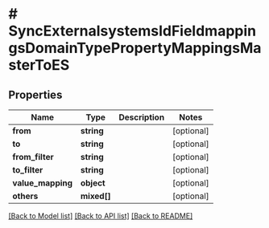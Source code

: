 # # SyncExternalsystemsIdFieldmappingsDomainTypePropertyMappingsMasterToES

## Properties

Name | Type | Description | Notes
------------ | ------------- | ------------- | -------------
**from** | **string** |  | [optional]
**to** | **string** |  | [optional]
**from_filter** | **string** |  | [optional]
**to_filter** | **string** |  | [optional]
**value_mapping** | **object** |  | [optional]
**others** | **mixed[]** |  | [optional]

[[Back to Model list]](../../README.md#models) [[Back to API list]](../../README.md#endpoints) [[Back to README]](../../README.md)
